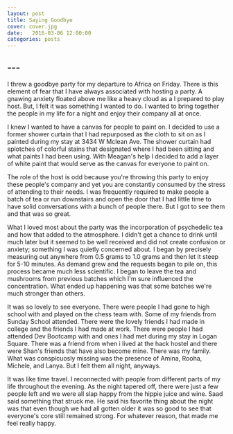 ```yaml
---
layout: post
title: Saying Goodbye
cover: cover.jpg
date:   2016-03-06 12:00:00
categories: posts
---
```


## --- 

I threw a goodbye party for my departure to Africa on Friday. There is this element of fear that I have always associated with hosting a party. A gnawing anxiety floated above me like a heavy cloud as a I prepared to play host. But, I felt it was something I wanted to do. I wanted to bring together the people in my life for a night and enjoy their company all at once. 

I knew I wanted to have a canvas for people to paint on. I decided to use a former shower curtain that I had repurposed as the cloth to sit on as I painted during my stay at 3434 W Mclean Ave. The shower curtain had splotches of colorful stains that designated where I had been sitting and what paints I had been using. With Meagan's help I decided to add a layer of white paint that would serve as the canvas for everyone to paint on.

The role of the host is odd because you're throwing this party to enjoy these people's company and yet you are constantly consumed by the stress of attending to their needs. I was frequently required to make people a batch of tea or run downstairs and open the door that I had little time to have solid conversations with a bunch of people there. But I got to see them and that was so great.

What I loved most about the party was the incorporation of psychedelic tea and how that added to the atmosphere. I didn't get a chance to drink until much later but it seemed to be well received and did not create confusion or anxiety; something I was quietly concerned about. I began by precisely measuring out anywhere from 0.5 grams to 1.0 grams and then let it steep for 5-10 minutes. As demand grew and the requests began to pile on, this process became much less scientific. I began to leave the tea and mushrooms from previous batches which I'm sure influenced the concentration. What ended up happening was that some batches we're much stronger than others.  

It was so lovely to see everyone. There were people I had gone to high school with and played on the chess team with. Some of my friends from Sunday School attended. There were the lovely friends I had made in college and the friends I had made at work. There were people I had attended Dev Bootcamp with and ones I had met during my stay in Logan Square. There was a friend from when i lived at the hack hostel and there were Shan's friends that have also become mine. There was my family. What was conspicuosly missing was the presence of Amina, Rooha, Michele, and Lanya. But I felt them all night, anyways.

It was like time travel. I reconnected with people from different parts of my life throughout the evening. As the night tapered off, there were just a few people left and we were all slap happy from the hippie juice and wine. Saad said something that struck me. He said his favorite thing about the night was that even though we had all gotten older it was so good to see that everyone's core still remained strong. For whatever reason, that made me feel really happy.
